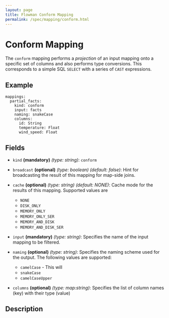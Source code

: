 ```yaml
---
layout: page
title: Flowman Conform Mapping
permalink: /spec/mapping/conform.html
---
```

# Conform Mapping
The `conform` mapping performs a *projection* of an input mapping onto a specific set of columns
and also performs type conversions. This corresponds to a simple SQL `SELECT` with a series of
`CAST` expressions.

## Example
```
mappings:
  partial_facts:
    kind: conform
    input: facts
    naming: snakeCase
    columns:
      id: String
      temperature: Float
      wind_speed: Float
```

## Fields
* `kind` **(mandatory)** *(type: string)*: `conform`

* `broadcast` **(optional)** *(type: boolean)* *(default: false)*: 
Hint for broadcasting the result of this mapping for map-side joins.

* `cache` **(optional)** *(type: string)* *(default: NONE)*:
Cache mode for the results of this mapping. Supported values are
  * `NONE`
  * `DISK_ONLY`
  * `MEMORY_ONLY`
  * `MEMORY_ONLY_SER`
  * `MEMORY_AND_DISK`
  * `MEMORY_AND_DISK_SER`

* `input` **(mandatory)** *(type: string)*:
Specifies the name of the input mapping to be filtered.

* `naming` **(optional)** *(type: string)*:
Specifies the naming scheme used for the output. The following values are supported:
  * `camelCase` - This will 
  * `snakeCase`
  * `camelCaseUpper`

* `columns` **(optional)** *(type: map:string)*:
Specifies the list of column names (key) with their type (value)


## Description
